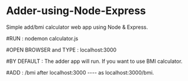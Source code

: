 # Adder-using-Node-Express
Simple add/bmi calculator web app using Node &amp; Express.

#RUN : nodemon calculator.js

#OPEN BROWSER and TYPE : localhost:3000

#BY DEFAULT : The adder app will run. If you want to use BMI calculator.

#ADD : /bmi after localhost:3000 ---- as localhost:3000/bmi. 
